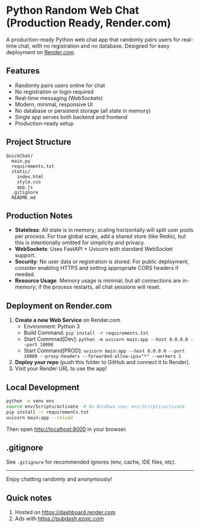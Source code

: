 # Python Random Web Chat (Production Ready, Render.com)

A production-ready Python web chat app that randomly pairs users for real-time chat, with no registration and no database. Designed for easy deployment on [Render.com](https://render.com/).

## Features
- Randomly pairs users online for chat
- No registration or login required
- Real-time messaging (WebSockets)
- Modern, minimal, responsive UI
- No database or persistent storage (all state in memory)
- Single app serves both backend and frontend
- Production-ready setup

## Project Structure
```
QuickChat/
  main.py
  requirements.txt
  static/
    index.html
    style.css
    app.js
  .gitignore
  README.md
```

## Production Notes
- **Stateless**: All state is in memory; scaling horizontally will split user pools per process. For true global scale, add a shared store (like Redis), but this is intentionally omitted for simplicity and privacy.
- **WebSockets**: Uses FastAPI + Uvicorn with standard WebSocket support.
- **Security**: No user data or registration is stored. For public deployment, consider enabling HTTPS and setting appropriate CORS headers if needed.
- **Resource Usage**: Memory usage is minimal, but all connections are in-memory; if the process restarts, all chat sessions will reset.

## Deployment on Render.com
1. **Create a new Web Service** on Render.com
    - Environment: Python 3
    - Build Command: `pip install -r requirements.txt`
    - Start Commnad[Dev]: `python -m uvicorn main:app --host 0.0.0.0 --port 10000`
    - Start Command[PROD]: `uvicorn main:app --host 0.0.0.0 --port 10000 --proxy-headers --forwarded-allow-ips="*" --workers 1`
2. **Deploy your repo** (push this folder to GitHub and connect it to Render).
3. Visit your Render URL to use the app!

## Local Development
```bash
python -m venv env
source env/Scripts/activate  # On Windows use: env\Scripts\activate
pip install -r requirements.txt
uvicorn main:app --reload
```
Then open [http://localhost:8000](http://localhost:8000) in your browser.

## .gitignore
See `.gitignore` for recommended ignores (env, cache, IDE files, etc).

---
Enjoy chatting randomly and anonymously!

## Quick notes
  1. Hosted on https://dashboard.render.com
  2. Ads with https://pubdash.ezoic.com